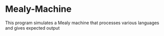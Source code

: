 # Mealy-Machine
This program simulates a Mealy machine that processes various languages and gives expected output
